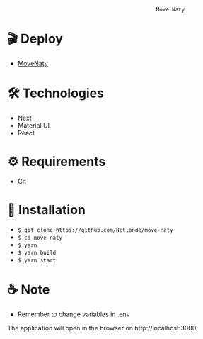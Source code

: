                                                    Move Naty

# :clapper: Deploy

<ul>
  <li>
    <a href="https://movenaty.netlify.app/home">MoveNaty</a>
  </li>
</ul>



# :hammer_and_wrench: Technologies
<ul>
  <li>Next</li>
  <li>Material UI</li>
  <li>React</li>
</ul>

# :gear: Requirements

<ul>
  <li>Git</li>
</ul>

# :rocket: Installation
<ul>
  <li><code>$ git clone https://github.com/Netlonde/move-naty</code></li> 
  <li><code>$ cd move-naty</code></li>
  <li><code>$ yarn </code></li>
  <li><code>$ yarn build</code></li>
  <li><code>$ yarn start</code></li>
</ul>

# :coffee: Note
<ul>
  <li>Remember to change variables in .env</li>
</ul>

The application will open in the browser on http://localhost:3000

